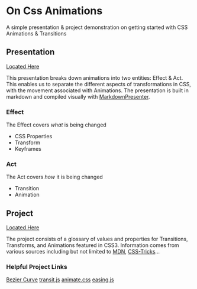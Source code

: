 # On Css Animations

A simple presentation & project demonstration on getting started with CSS Animations & Transitions

## Presentation

[Located Here](http://sapientnitrola.github.io/on-css-animation/#1)

This presentation breaks down animations into two entities: Effect & Act. This enables us to separate the different aspects of transformations in CSS, with the movement associated with Animations. The presentation is built in markdown and compiled visually with [MarkdownPresenter][presenter].

### Effect

The Effect covers *what* is being changed

+ CSS Properties
+ Transform
+ Keyframes

### Act

The Act covers *how* it is being changed

+ Transition
+ Animation

## Project ##

[Located Here](http://sapientnitrola.github.io/on-css-animation/examples.html)

The project consists of a glossary of values and properties for Transitions, Transforms, and Animations featured in CSS3. Information comes from various sources including but not limited to [MDN][mdn], [CSS-Tricks][csstricks]...

### Helpful Project Links

[Bezier Curve][bc]
[transit.js](http://ricostacruz.com/jquery.transit/)
[animate.css](https://daneden.me/animate/)
[easing.js](http://gsgd.co.uk/sandbox/jquery/easing/)




[presenter]: https://github.com/chrishulbert/MarkdownPresenter
[mdn]: https://developer.mozilla.org/en-US/docs/Web/Guide/CSS/Using_CSS_animations
[csstricks]: http://css-tricks.com/almanac/properties
[bc]: http://cubic-bezier.com/#.17,.67,.83,.67
